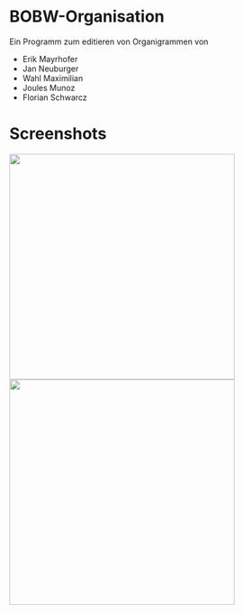 # BOBW-Organisation
Ein Programm zum editieren von Organigrammen von
 * Erik Mayrhofer
 * Jan Neuburger
 * Wahl Maximilian
 * Joules Munoz
 * Florian Schwarcz

# Screenshots
<img src="docs/img/OrganigramPane.jpg" width="400px"/>

<img src="docs/img/OrganigramPane.jpg" width="400px"/>